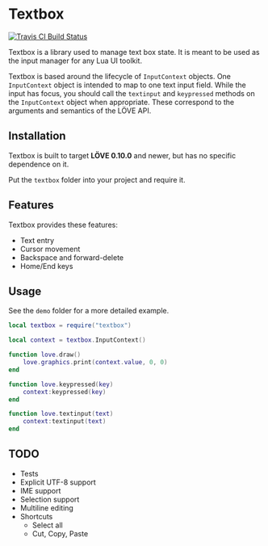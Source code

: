 # Textbox
[![Travis CI Build Status](https://api.travis-ci.org/LPGhatguy/textbox.svg?branch=master)](https://travis-ci.org/LPGhatguy/textbox)

Textbox is a library used to manage text box state. It is meant to be used as the input manager for any Lua UI toolkit.

Textbox is based around the lifecycle of `InputContext` objects. One `InputContext` object is intended to map to one text input field. While the input has focus, you should call the `textinput` and `keypressed` methods on the `InputContext` object when appropriate. These correspond to the arguments and semantics of the LÖVE API.

## Installation
Textbox is built to target **LÖVE 0.10.0** and newer, but has no specific dependence on it.

Put the `textbox` folder into your project and require it.

## Features
Textbox provides these features:

- Text entry
- Cursor movement
- Backspace and forward-delete
- Home/End keys

## Usage
See the `demo` folder for a more detailed example.

```lua
local textbox = require("textbox")

local context = textbox.InputContext()

function love.draw()
	love.graphics.print(context.value, 0, 0)
end

function love.keypressed(key)
	context:keypressed(key)
end

function love.textinput(text)
	context:textinput(text)
end
```

## TODO
- Tests
- Explicit UTF-8 support
- IME support
- Selection support
- Multiline editing
- Shortcuts
	- Select all
	- Cut, Copy, Paste